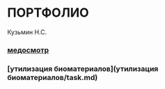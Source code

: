 # ПОРТФОЛИО
Кузьмин Н.С.

### [медосмотр](медосмотр/task.md)
### [утилизация биоматериалов](утилизация биоматериалов/task.md)